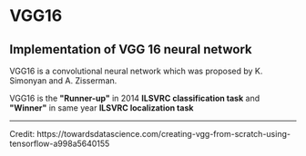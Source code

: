 # VGG16
## Implementation of VGG 16 neural network 

VGG16 is a convolutional neural network which was proposed by K. Simonyan and A. Zisserman. 

VGG16 is the <b>"Runner-up"</b> in 2014 <b>ILSVRC classification task</b> and <b>"Winner"</b> in same year <b>ILSVRC localization task</b>
<hr>
Credit: https://towardsdatascience.com/creating-vgg-from-scratch-using-tensorflow-a998a5640155
